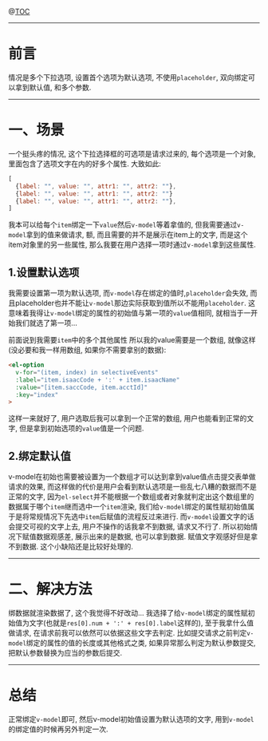 @[TOC](文章目录)

---

# 前言
情况是多个下拉选项, 设置首个选项为默认选项, 不使用`placeholder`, 双向绑定可以拿到默认值, 和多个参数.

---

# 一、场景
一个挺头疼的情况, 这个下拉选择框的可选项是请求过来的, 每个选项是一个对象, 里面包含了选项文字在内的好多个属性.
大致如此:
```javascript
[
  {label: "", value: "", attr1: "", attr2: ""},
  {label: "", value: "", attr1: "", attr2: ""}
  {label: "", value: "", attr1: "", attr2: ""},
]
```

我本可以给每个`item`绑定一下`value`然后`v-model`等着拿值的, 但我需要通过`v-model`拿到的值来做请求, 额, 而且需要的并不是展示在item上的文字, 而是这个item对象里的另一些属性, 那么我要在用户选择一项时通过`v-model`拿到这些属性.
## 1.设置默认选项
我需要设置第一项为默认选项, 而`v-model`存在绑定的值时,`placeholder`会失效, 而且placeholder也并不能让`v-model`那边实际获取到值所以不能用`placeholder`. 这意味着我得让`v-model`绑定的属性的初始值与第一项的`value`值相同, 就相当于一开始我们就选了第一项...

前面说到我需要`item`中的多个其他属性 所以我的value需要是一个数组, 就像这样(没必要和我一样用数组, 如果你不需要拿别的数据):

```html
<el-option
  v-for="(item, index) in selectiveEvents"
  :label="item.isaacCode + ':' + item.isaacName"
  :value="[item.saccCode, item.acctId]"
  :key="index"
>
```
这样一来就好了, 用户选取后我可以拿到一个正常的数组, 用户也能看到正常的文字, 但是拿到初始选项的`value`值是一个问题.

## 2.绑定默认值
v-model在初始也需要被设置为一个数组才可以达到拿到value值点击提交表单做请求的效果, 而这样做的代价是用户会看到默认选项是一些乱七八糟的数据而不是正常的文字, 因为`el-select`并不能根据一个数组或者对象就判定出这个数组里的数据属于哪个`item`继而选中一个`item`渲染, 我们给`v-model`绑定的属性赋初始值属于是将常规情况下先选中`item`后赋值的流程反过来进行.
而`v-model`设置文字的话会提交可视的文字上去, 用户不操作的话我拿不到数据, 请求又不行了.
所以初始情况下赋值数据观感差, 展示出来的是数据, 也可以拿到数据.
赋值文字观感好但是拿不到数据.
这个小缺陷还是比较好处理的.

---


# 二、解决方法
绑数据就渲染数据了, 这个我觉得不好改动...
我选择了给`v-model`绑定的属性赋初始值为文字(也就是`res[0].num + ':' + res[0].label`这样的), 至于我拿什么值做请求, 在请求前我可以依然可以依据这些文字去判定.
比如提交请求之前判定`v-model`绑定的属性的值的长度或其他格式之类, 如果异常那么判定为默认参数提交, 把默认参数替换为应当的参数后提交.

---

# 总结
正常绑定`v-model`即可, 然后v-model初始值设置为默认选项的文字, 用到`v-model`的绑定值的时候再另外判定一次.